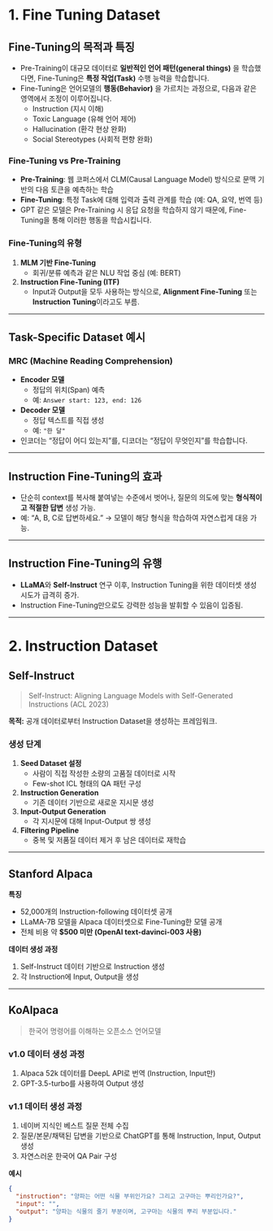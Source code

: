 # 1. Fine Tuning Dataset

## Fine-Tuning의 목적과 특징
- Pre-Training이 대규모 데이터로 **일반적인 언어 패턴(general things)** 을 학습했다면, Fine-Tuning은 **특정 작업(Task)** 수행 능력을 학습합니다.  
- Fine-Tuning은 언어모델의 **행동(Behavior)** 을 가르치는 과정으로, 다음과 같은 영역에서 조정이 이루어집니다.
  - Instruction (지시 이해)
  - Toxic Language (유해 언어 제어)
  - Hallucination (환각 현상 완화)
  - Social Stereotypes (사회적 편향 완화)

### Fine-Tuning vs Pre-Training
- **Pre-Training**: 웹 코퍼스에서 CLM(Causal Language Model) 방식으로 문맥 기반의 다음 토큰을 예측하는 학습  
- **Fine-Tuning**: 특정 Task에 대해 입력과 출력 관계를 학습 (예: QA, 요약, 번역 등)
- GPT 같은 모델은 Pre-Training 시 응답 요청을 학습하지 않기 때문에, Fine-Tuning을 통해 이러한 행동을 학습시킵니다.

### Fine-Tuning의 유형
1. **MLM 기반 Fine-Tuning**
   - 회귀/분류 예측과 같은 NLU 작업 중심 (예: BERT)
2. **Instruction Fine-Tuning (ITF)**
   - Input과 Output을 모두 사용하는 방식으로, **Alignment Fine-Tuning** 또는 **Instruction Tuning**이라고도 부름.

---

## Task-Specific Dataset 예시

### MRC (Machine Reading Comprehension)
- **Encoder 모델**
  - 정답의 위치(Span) 예측  
  - 예: `Answer start: 123, end: 126`
- **Decoder 모델**
  - 정답 텍스트를 직접 생성  
  - 예: `"한 달"`
- 인코더는 “정답이 어디 있는지”를, 디코더는 “정답이 무엇인지”를 학습합니다.

---

## Instruction Fine-Tuning의 효과
- 단순히 context를 복사해 붙여넣는 수준에서 벗어나, 질문의 의도에 맞는 **형식적이고 적절한 답변** 생성 가능.
- 예: “A, B, C로 답변하세요.” → 모델이 해당 형식을 학습하여 자연스럽게 대응 가능.

---

## Instruction Fine-Tuning의 유행
- **LLaMA**와 **Self-Instruct** 연구 이후, Instruction Tuning을 위한 데이터셋 생성 시도가 급격히 증가.
- Instruction Fine-Tuning만으로도 강력한 성능을 발휘할 수 있음이 입증됨.

---

# 2. Instruction Dataset

## Self-Instruct
> Self-Instruct: Aligning Language Models with Self-Generated Instructions (ACL 2023)

**목적:** 공개 데이터로부터 Instruction Dataset을 생성하는 프레임워크.

### 생성 단계
1. **Seed Dataset 설정**
   - 사람이 직접 작성한 소량의 고품질 데이터로 시작  
   - Few-shot ICL 형태의 QA 패턴 구성
2. **Instruction Generation**
   - 기존 데이터 기반으로 새로운 지시문 생성
3. **Input-Output Generation**
   - 각 지시문에 대해 Input-Output 쌍 생성
4. **Filtering Pipeline**
   - 중복 및 저품질 데이터 제거 후 남은 데이터로 재학습

---

## Stanford Alpaca

**특징**
- 52,000개의 Instruction-following 데이터셋 공개  
- LLaMA-7B 모델을 Alpaca 데이터셋으로 Fine-Tuning한 모델 공개  
- 전체 비용 약 **$500 미만 (OpenAI text-davinci-003 사용)**  

**데이터 생성 과정**
1. Self-Instruct 데이터 기반으로 Instruction 생성  
2. 각 Instruction에 Input, Output을 생성

---

## KoAlpaca
> 한국어 명령어를 이해하는 오픈소스 언어모델

### v1.0 데이터 생성 과정
1. Alpaca 52k 데이터를 DeepL API로 번역 (Instruction, Input만)
2. GPT-3.5-turbo를 사용하여 Output 생성

### v1.1 데이터 생성 과정
1. 네이버 지식인 베스트 질문 전체 수집  
2. 질문/본문/채택된 답변을 기반으로 ChatGPT를 통해 Instruction, Input, Output 생성  
3. 자연스러운 한국어 QA Pair 구성

**예시**
```json
{
  "instruction": "양파는 어떤 식물 부위인가요? 그리고 고구마는 뿌리인가요?",
  "input": "",
  "output": "양파는 식물의 줄기 부분이며, 고구마는 식물의 뿌리 부분입니다."
}
